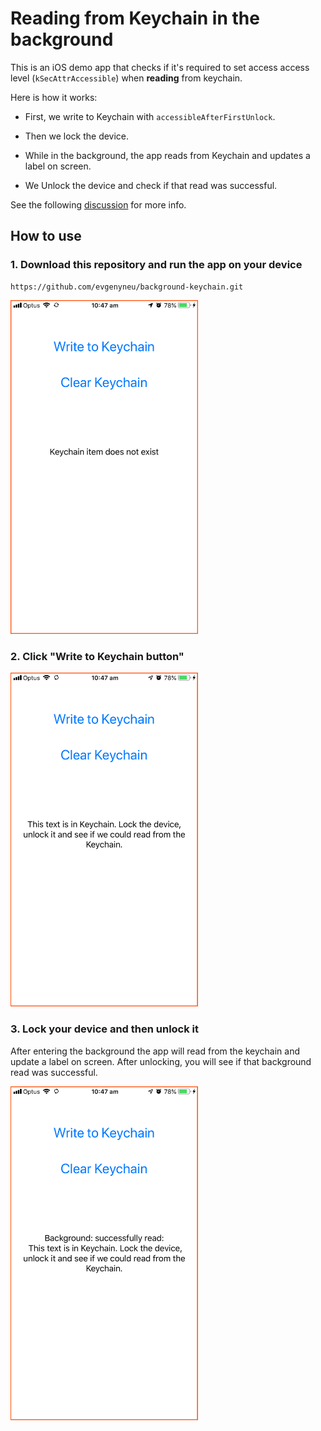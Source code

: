 # Reading from Keychain in the background

This is an iOS demo app that checks if it's required to set access access level (`kSecAttrAccessible`) when **reading** from keychain.

Here is how it works:

- First, we write to Keychain with `accessibleAfterFirstUnlock`.

- Then we lock the device.

- While in the background, the app reads from Keychain and updates a label on screen.

- We Unlock the device and check if that read was successful.

See the following [discussion](https://github.com/evgenyneu/keychain-swift/pull/123) for more info.

## How to use

### 1. Download this repository and run the app on your device

```
https://github.com/evgenyneu/background-keychain.git
```

<img src='Images/keychain_demo_1_v2.png'
  alt="Keychain Background Read Demo 1" width='300'>


### 2. Click "Write to Keychain button"

<img src='Images/keychain_demo_2_v2.png'
  alt="Keychain Background Read Demo 1" width='300'>

### 3. Lock your device and then unlock it

After entering the background the app will read from the keychain and update a label on screen. After unlocking, you will see if that background read was successful.

<img src='Images/keychain_demo_3_v2.png'
  alt="Keychain Background Read Demo 1" width='300'>
